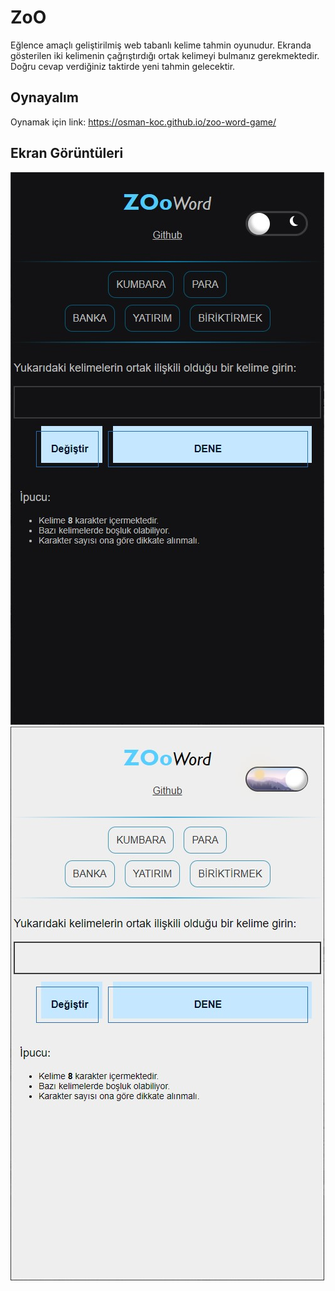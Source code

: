 # ZoO 

Eğlence amaçlı geliştirilmiş web tabanlı kelime tahmin oyunudur. Ekranda gösterilen iki kelimenin çağrıştırdığı ortak kelimeyi bulmanız gerekmektedir. Doğru cevap verdiğiniz taktirde yeni tahmin gelecektir.

## Oynayalım

Oynamak için link: https://osman-koc.github.io/zoo-word-game/

## Ekran Görüntüleri 

![DarkModeScreen](img/darkmode_screen.jpg)
![LightModeScreen](img/lightmode_screen.jpg)